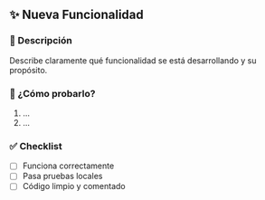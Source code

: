 ## ✨ Nueva Funcionalidad

### 📌 Descripción
Describe claramente qué funcionalidad se está desarrollando y su propósito.

### 🧪 ¿Cómo probarlo?
1. ...
2. ...

### ✅ Checklist
- [ ] Funciona correctamente
- [ ] Pasa pruebas locales
- [ ] Código limpio y comentado
